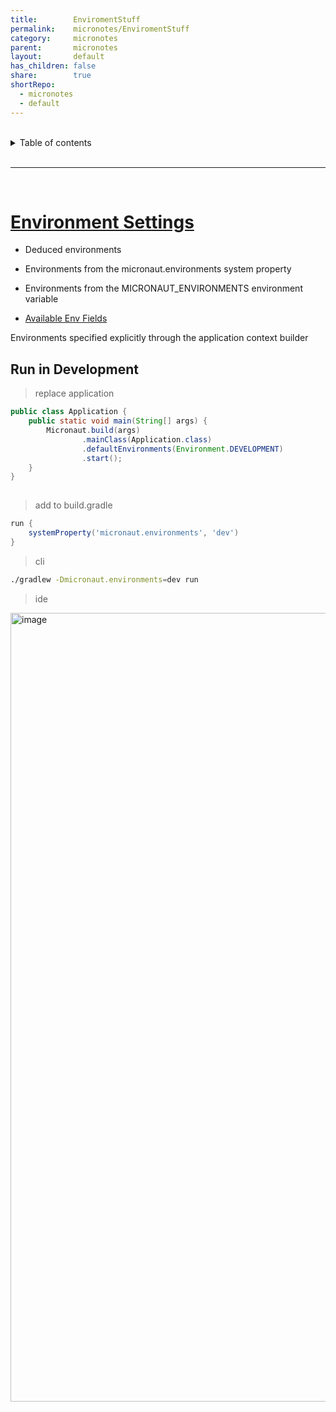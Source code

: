 ```yaml
---  
title:        EnviromentStuff  
permalink:    micronotes/EnviromentStuff  
category:     micronotes  
parent:       micronotes  
layout:       default  
has_children: false  
share:        true  
shortRepo:  
  - micronotes  
  - default  
---  
```

  
  
<br/>  
  
<details markdown="block">  
<summary>  
Table of contents  
</summary>  
{: .text-delta }  
1. TOC  
{:toc}  
</details>  
  
<br/>  
  
***  
  
<br/>  
  
# [Environment Settings](https://docs.micronaut.io/latest/guide/#environments)  
  
- Deduced environments  
- Environments from the micronaut.environments system property  
- Environments from the MICRONAUT_ENVIRONMENTS environment variable  
  
- [Available Env Fields](https://docs.micronaut.io/latest/api/io/micronaut/context/env/Environment.html)  
  
Environments specified explicitly through the application context builder  
  
## Run in Development  
  
> replace application  
  
```java  
public class Application {  
    public static void main(String[] args) {  
        Micronaut.build(args)  
                .mainClass(Application.class)  
                .defaultEnvironments(Environment.DEVELOPMENT)  
                .start();  
    }  
}  
  
```  
  
> add to build.gradle  
  
```groovy  
run {  
    systemProperty('micronaut.environments', 'dev')  
}  
```  
  
> cli  
  
```bash  
./gradlew -Dmicronaut.environments=dev run  
```  
  
> ide  
<img width="1262" alt="image" src="https://user-images.githubusercontent.com/26972590/212477618-198bc498-6520-44d6-8e20-25b7569e735d.png">